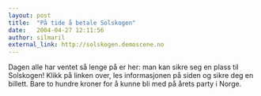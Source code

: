 ```yaml
---
layout: post
title:  "På tide å betale Solskogen"
date:   2004-04-27 12:11:56
author: silmaril
external_link: http://solskogen.demoscene.no
---
```

Dagen alle har ventet så lenge på er her: man kan sikre seg en plass til
Solskogen! Klikk på linken over, les informasjonen på siden og sikre deg
en billett. Bare to hundre kroner for å kunne bli med på årets party i
Norge.

